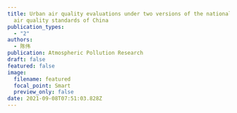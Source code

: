```yaml
---
title: Urban air quality evaluations under two versions of the national ambient
  air quality standards of China
publication_types:
  - "2"
authors:
  - 陈伟
publication: Atmospheric Pollution Research
draft: false
featured: false
image:
  filename: featured
  focal_point: Smart
  preview_only: false
date: 2021-09-08T07:51:03.828Z
---
```

